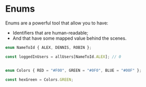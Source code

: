 # Enums

Enums are a powerful tool that allow you to have:

- Identifiers that are human-readable;
- And that have some mapped value behind the scenes.

```ts
enum NameToId { ALEX, DENNIS, ROBIN };

const loggedInUsers = allUsers[NameToId.ALEX]; // 0


enum Colors { RED = "#F00", GREEN = "#0F0", BLUE = "#00F" };

const hexGreen = Colors.GREEN;
```
